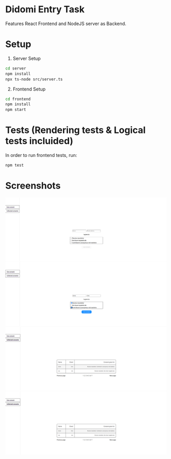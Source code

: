 # Didomi Entry Task

Features React Frontend and NodeJS server as Backend.

# Setup

1. Server Setup
```bash
cd server
npm install
npx ts-node src/server.ts
```

2. Frontend Setup
```bash
cd frontend
npm install
npm start
```

# Tests (Rendering tests & Logical tests incluided)

In order to run frontend tests, run:
```bash
npm test
```


# Screenshots

![Screenshot](screenshots/001.png)
![Screenshot](screenshots/002.png)
![Screenshot](screenshots/003.png)
![Screenshot](screenshots/004.png)

